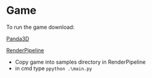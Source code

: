 # Game
To run the game download:

[Panda3D](https://www.panda3d.org/)

[RenderPipeline](https://github.com/tobspr/RenderPipeline)

- Copy game into samples directory in RenderPipeline
- in cmd type ``` ppython .\main.py ```

